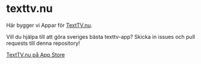 texttv.nu
=========

Här bygger vi Appar för [TextTV.nu](http://texttv.nu/).

Vill du hjälpa till att göra sveriges bästa texttv-app? Skicka in issues och pull requests till denna repository!

[TextTV.nu på App Store](https://itunes.apple.com/se/app/texttv.nu/id607998045?mt=8)



